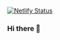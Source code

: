 [![Netlify Status](https://api.netlify.com/api/v1/badges/64d939a5-78b2-4009-9d6a-3ea51229abc1/deploy-status)](https://app.netlify.com/sites/karabomaila/deploys)

### Hi there 👋

<!--
**karabomaila/karabomaila** is a ✨ _special_ ✨ repository because its `README.md` (this file) appears on your GitHub profile.

Here are some ideas to get you started:

- 🔭 I’m currently working on ...
- 🌱 I’m currently learning ...
- 👯 I’m looking to collaborate on ...
- 🤔 I’m looking for help with ...
- 💬 Ask me about ...
- 📫 How to reach me: ...
- 😄 Pronouns: ...
- ⚡ Fun fact: ...
-->

